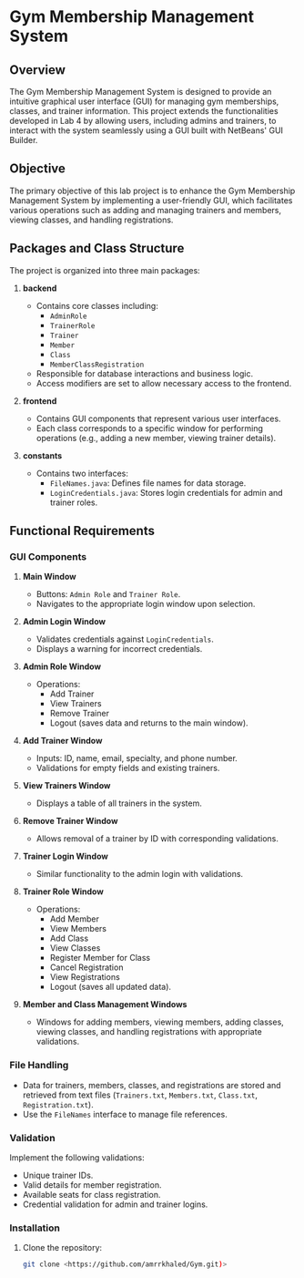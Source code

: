 # Gym Membership Management System

## Overview

The Gym Membership Management System is designed to provide an intuitive graphical user interface (GUI) for managing gym memberships, classes, and trainer information. This project extends the functionalities developed in Lab 4 by allowing users, including admins and trainers, to interact with the system seamlessly using a GUI built with NetBeans' GUI Builder.

## Objective

The primary objective of this lab project is to enhance the Gym Membership Management System by implementing a user-friendly GUI, which facilitates various operations such as adding and managing trainers and members, viewing classes, and handling registrations.

## Packages and Class Structure

The project is organized into three main packages:

1. **backend**
   - Contains core classes including:
     - `AdminRole`
     - `TrainerRole`
     - `Trainer`
     - `Member`
     - `Class`
     - `MemberClassRegistration`
   - Responsible for database interactions and business logic.
   - Access modifiers are set to allow necessary access to the frontend.

2. **frontend**
   - Contains GUI components that represent various user interfaces.
   - Each class corresponds to a specific window for performing operations (e.g., adding a new member, viewing trainer details).

3. **constants**
   - Contains two interfaces:
     - `FileNames.java`: Defines file names for data storage.
     - `LoginCredentials.java`: Stores login credentials for admin and trainer roles.

## Functional Requirements

### GUI Components

1. **Main Window**
   - Buttons: `Admin Role` and `Trainer Role`.
   - Navigates to the appropriate login window upon selection.

2. **Admin Login Window**
   - Validates credentials against `LoginCredentials`.
   - Displays a warning for incorrect credentials.

3. **Admin Role Window**
   - Operations:
     - Add Trainer
     - View Trainers
     - Remove Trainer
     - Logout (saves data and returns to the main window).

4. **Add Trainer Window**
   - Inputs: ID, name, email, specialty, and phone number.
   - Validations for empty fields and existing trainers.

5. **View Trainers Window**
   - Displays a table of all trainers in the system.

6. **Remove Trainer Window**
   - Allows removal of a trainer by ID with corresponding validations.

7. **Trainer Login Window**
   - Similar functionality to the admin login with validations.

8. **Trainer Role Window**
   - Operations:
     - Add Member
     - View Members
     - Add Class
     - View Classes
     - Register Member for Class
     - Cancel Registration
     - View Registrations
     - Logout (saves all updated data).

9. **Member and Class Management Windows**
   - Windows for adding members, viewing members, adding classes, viewing classes, and handling registrations with appropriate validations.

### File Handling

- Data for trainers, members, classes, and registrations are stored and retrieved from text files (`Trainers.txt`, `Members.txt`, `Class.txt`, `Registration.txt`).
- Use the `FileNames` interface to manage file references.

### Validation

Implement the following validations:
- Unique trainer IDs.
- Valid details for member registration.
- Available seats for class registration.
- Credential validation for admin and trainer logins.

### Installation
1. Clone the repository:
   ```bash
   git clone <https://github.com/amrrkhaled/Gym.git)>



